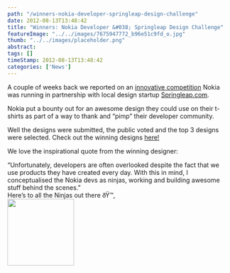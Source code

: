 ```yaml
---
path: "/winners-nokia-developer-springleap-design-challenge" 
date: 2012-08-13T13:48:42 
title: "Winners: Nokia Developer &#038; Springleap Design Challenge" 
featureImage: "../../images/7675947772_b96e51c9fd_o.jpg"
thumb: "../../images/placeholder.png" 
abstract:  
tags: [] 
timeStamp: 2012-08-13T13:48:42 
categories: ['News'] 
---
```


<p>A couple of weeks back we reported on an <a href="http://mlab/nokia-calls-designers-pimp-devs/">innovative competition</a> Nokia was running in partnership with local design startup <a href="http://www.springleap.com">Springleap.com</a>.</p>
<p>Nokia put a bounty out for an awesome design they could use on their t-shirts as part of a way to thank and &#8220;pimp&#8221; their developer community.</p>
<p>Well the designs were submitted, the public voted and the top 3 designs were selected. Check out the winning designs <a href="http://www.springleap.com/posts/view/nokia-pimp-our-devs-winners-announced">here!</a></p>
<p>We love the inspirational quote from the winning designer:</p>
<div id="designStory">
<div>&#8220;Unfortunately, developers are often overlooked despite the fact that we use products they have created every day. With this in mind, I conceptualised the Nokia devs as ninjas, working and building awesome stuff behind the scenes.&#8221;</div>
</div>
<div></div>
<div>Here&#8217;s to all the Ninjas out there ðŸ™‚</div>
<div></div>
<div></div>
<div><a href="http://mlab/wp-content/uploads/2012/08/7675947772_b96e51c9fd_o.jpg"><img class="aligncenter size-thumbnail wp-image-585" title="7675947772_b96e51c9fd_o" src="http://mlab/wp-content/uploads/2012/08/7675947772_b96e51c9fd_o-150x150.jpg" alt="" width="150" height="150" /></a></div>
